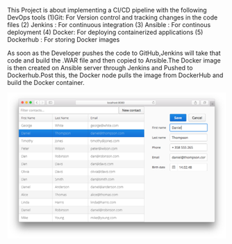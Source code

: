 This Project is about implementing a CI/CD pipeline with the following DevOps tools
(1)Git: For Version control and tracking changes in the code files (2) Jenkins : For continuous integration (3) Ansible : For continous deployment (4) Docker: For deploying containerized applications (5) Dockerhub : For storing Docker images

As soon as the Developer pushes the code to GitHub,Jenkins will take that code and build the .WAR file and then copied to Ansible.The Docker image is then created on Ansible server through Jenkins and Pushed to Dockerhub.Post this, the Docker node pulls the image from DockerHub and build the Docker container.






![Addressbook Screenshot](addressbook_screenshot.png "Addressbook Screenshot")


